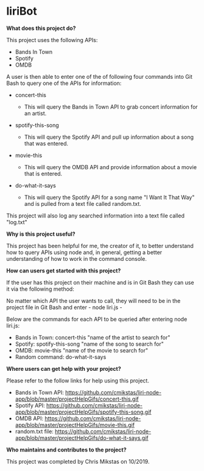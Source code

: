 # liriBot

**What does this project do?**

This project uses the following APIs:

* Bands In Town
* Spotify
* OMDB

A user is then able to enter one of the of following four commands into Git Bash to query one of the APIs for information:

* concert-this
    * This will query the Bands in Town API to grab concert information for an artist.

* spotify-this-song
    * This will query the Spotify API and pull up information about a song that was entered.

* movie-this
    * This will query the OMDB API and provide information about a movie that is entered.

* do-what-it-says
    * This will query the Spotify API for a song name "I Want It That Way" and is pulled from a text file called random.txt.

This project will also log any searched information into a text file called "log.txt"

**Why is this project useful?**

This project has been helpful for me, the creator of it, to better understand how to query APIs using node and, in general, getting a better understanding of how to work in the command console.

**How can users get started with this project?**

If the user has this project on their machine and is in Git Bash they can use it via the following method:

No matter which API the user wants to call, they will need to be in the project file in Git Bash and enter - node liri.js -

Below are the commands for each API to be queried after entering node liri.js:

* Bands in Town: concert-this "name of the artist to search for"
* Spotify: spotify-this-song "name of the song to search for"
* OMDB: movie-this "name of the movie to search for"
* Random command: do-what-it-says

**Where users can get help with your project?**

Please refer to the follow links for help using this project.

* Bands in Town API: <https://github.com/cmikstas/liri-node-app/blob/master/projectHelpGifs/concert-this.gif>
* Spotify API: <https://github.com/cmikstas/liri-node-app/blob/master/projectHelpGifs/spotify-this-song.gif>
* OMDB API: <https://github.com/cmikstas/liri-node-app/blob/master/projectHelpGifs/movie-this.gif>
* random.txt file: <https://github.com/cmikstas/liri-node-app/blob/master/projectHelpGifs/do-what-it-says.gif>

**Who maintains and contributes to the project?**

This project was completed by Chris Mikstas on 10/2019.